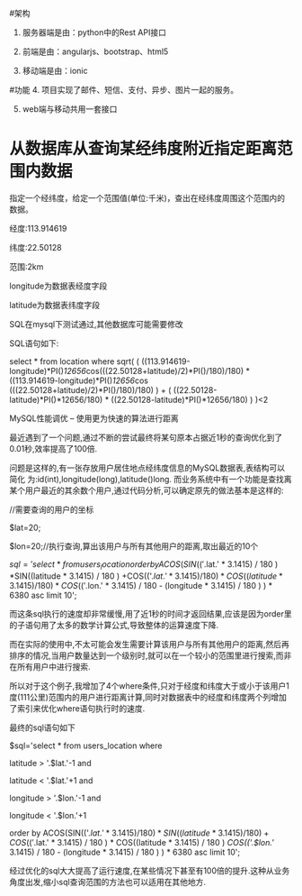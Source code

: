 #架构
1. 服务器端是由：python中的Rest API接口

2. 前端是由：angularjs、bootstrap、html5

3. 移动端是由：ionic

#功能
4. 项目实现了邮件、短信、支付、异步、图片一起的服务。

5. web端与移动共用一套接口

# 从数据库从查询某经纬度附近指定距离范围内数据
指定一个经纬度，给定一个范围值(单位:千米)，查出在经纬度周围这个范围内的数据。 

经度:113.914619

纬度:22.50128 

范围:2km 

longitude为数据表经度字段 

latitude为数据表纬度字段 

SQL在mysql下测试通过,其他数据库可能需要修改 

SQL语句如下: 

select * from location where sqrt( ( ((113.914619-longitude)*PI()*12656*cos(((22.50128+latitude)/2)*PI()/180)/180) * ((113.914619-longitude)*PI()*12656*cos (((22.50128+latitude)/2)*PI()/180)/180) ) + ( ((22.50128-latitude)*PI()*12656/180) * ((22.50128-latitude)*PI()*12656/180) ) )<2



MySQL性能调优 – 使用更为快速的算法进行距离

最近遇到了一个问题,通过不断的尝试最终将某句原本占据近1秒的查询优化到了0.01秒,效率提高了100倍.

问题是这样的,有一张存放用户居住地点经纬度信息的MySQL数据表,表结构可以简化 为:id(int),longitude(long),latitude()long. 而业务系统中有一个功能是查找离某个用户最近的其余数个用户,通过代码分析,可以确定原先的做法基本是这样的:

//需要查询的用户的坐标

$lat=20;

$lon=20;//执行查询,算出该用户与所有其他用户的距离,取出最近的10个

$sql='select * from users_location order by ACOS(SIN(('.$lat.' * 3.1415) / 180 ) *SIN((latitude * 3.1415) / 180 ) +COS(('.$lat.' * 3.1415) / 180 ) * COS((latitude * 3.1415) / 180 ) *COS(('.$lon.' * 3.1415) / 180 - (longitude * 3.1415) / 180 ) ) * 6380 asc limit 10';

而这条sql执行的速度却非常缓慢,用了近1秒的时间才返回结果,应该是因为order里的子语句用了太多的数学计算公式,导致整体的运算速度下降.

而在实际的使用中,不太可能会发生需要计算该用户与所有其他用户的距离,然后再排序的情况,当用户数量达到一个级别时,就可以在一个较小的范围里进行搜索,而非在所有用户中进行搜索.

所以对于这个例子,我增加了4个where条件,只对于经度和纬度大于或小于该用户1度(111公里)范围内的用户进行距离计算,同时对数据表中的经度和纬度两个列增加了索引来优化where语句执行时的速度.

最终的sql语句如下

$sql='select * from users_location where

latitude > '.$lat.'-1 and

latitude < '.$lat.'+1 and

longitude > '.$lon.'-1 and

longitude < '.$lon.'+1

order by ACOS(SIN(('.$lat.' * 3.1415) / 180 ) *SIN((latitude * 3.1415) / 180 ) +COS(('.$lat.' * 3.1415) / 180 ) * COS((latitude * 3.1415) / 180 ) *COS(('.$lon.'* 3.1415) / 180 - (longitude * 3.1415) / 180 ) ) * 6380 asc limit 10';

经过优化的sql大大提高了运行速度,在某些情况下甚至有100倍的提升.这种从业务角度出发,缩小sql查询范围的方法也可以适用在其他地方.
